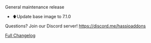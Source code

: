 General maintenance release

- ⬆Update base image to 7.1.0

Questions? Join our Discord server! https://discord.me/hassioaddons

[Full Changelog][changelog]

[changelog]: https://github.com/hassio-addons/addon-nut/compare/v0.1.1...v0.1.2